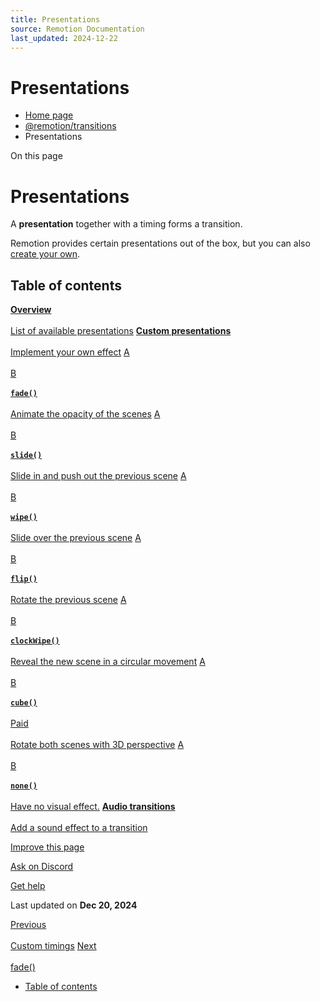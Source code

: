 ```yaml
---
title: Presentations
source: Remotion Documentation
last_updated: 2024-12-22
---
```


# Presentations

- [Home page](/)
- [@remotion/transitions](/docs/transitions/)
- Presentations

On this page

# Presentations

A **presentation** together with a timing forms a transition.

Remotion provides certain presentations out of the box, but you can also [create your own](/docs/transitions/presentations/custom).

## Table of contents [​](\#table-of-contents "Direct link to Table of contents")

[**Overview** \
\
List of available presentations](/docs/transitions/presentations) [**Custom presentations** \
\
Implement your own effect](/docs/transitions/presentations/custom) [A\
\
B\
\
**`fade()`** \
\
Animate the opacity of the scenes](/docs/transitions/presentations/fade) [A\
\
B\
\
**`slide()`** \
\
Slide in and push out the previous scene](/docs/transitions/presentations/slide) [A\
\
B\
\
**`wipe()`** \
\
Slide over the previous scene](/docs/transitions/presentations/wipe) [A\
\
B\
\
**`flip()`** \
\
Rotate the previous scene](/docs/transitions/presentations/flip) [A\
\
B\
\
**`clockWipe()`** \
\
Reveal the new scene in a circular movement](/docs/transitions/presentations/clock-wipe) [A\
\
B\
\
**`cube()`** \
\
Paid\
\
Rotate both scenes with 3D perspective](/docs/transitions/presentations/cube) [A\
\
B\
\
**`none()`** \
\
Have no visual effect.](/docs/transitions/presentations/none) [**Audio transitions** \
\
Add a sound effect to a transition](/docs/transitions/audio-transitions)

[Improve this page](https://github.com/remotion-dev/remotion/edit/main/packages/docs/docs/transitions/presentations/index.mdx)

[Ask on Discord](https://remotion.dev/discord)

[Get help](/docs/get-help)

Last updated on **Dec 20, 2024**

[Previous\
\
Custom timings](/docs/transitions/timings/custom) [Next\
\
fade()](/docs/transitions/presentations/fade)

- [Table of contents](#table-of-contents)
